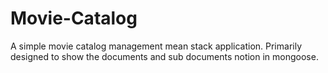 # Movie-Catalog
A simple movie catalog management mean stack application. Primarily designed to show the documents and sub documents notion in mongoose. 
